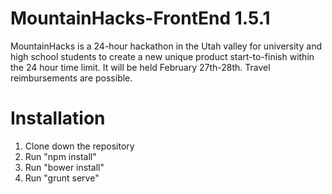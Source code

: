 MountainHacks-FrontEnd 1.5.1
======================
MountainHacks is a 24-hour hackathon in the Utah valley for university and high school students to create a new unique product start-to-finish within the 24 hour time limit. It will be held February 27th-28th. Travel reimbursements are possible.

Installation
============
1) Clone down the repository<br/>
2) Run "npm install"<br/>
3) Run "bower install"<br/>
4) Run "grunt serve"
